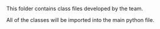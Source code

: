 This folder contains class files developed by the team.

All of the classes will be imported into the main python file.
